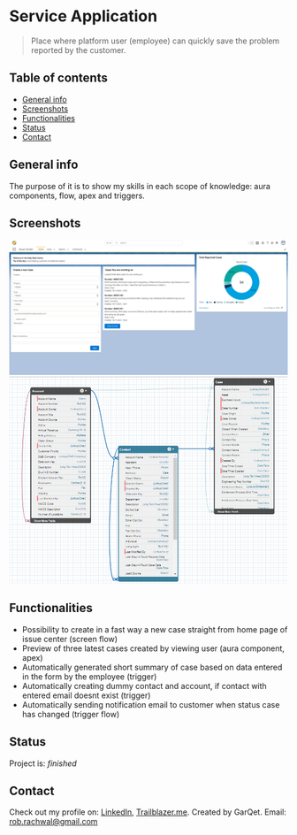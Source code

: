 # Service Application
> Place where platform user (employee) can quickly save the problem reported by the customer.

## Table of contents
* [General info](#general-info)
* [Screenshots](#screenshots)
* [Functionalities](#functionalities)
* [Status](#status)
* [Contact](#contact)

## General info
The purpose of it is to show my skills in each scope of knowledge: aura components, flow, apex and triggers.

## Screenshots
![Home Page screenshot](./Resources/IssueCenter.png)
![Database Diagram screenshot](./Resources/Database%20diagram.png)

## Functionalities
* Possibility to create in a fast way a new case straight from home page of issue center (screen flow)
* Preview of three latest cases created by viewing user (aura component, apex)
* Automatically generated short summary of case based on data entered in the form by the employee (trigger)
* Automatically creating dummy contact and account, if contact with entered email doesnt exist (trigger)
* Automatically sending notification email to customer when status case has changed (trigger flow)

## Status
Project is: _finished_

## Contact
Check out my profile on: [LinkedIn](https://www.linkedin.com/in/robert-rachwa%C5%82/), [Trailblazer.me](https://trailblazer.me/id/rrachwal).
Created by GarQet. Email: rob.rachwal@gmail.com
